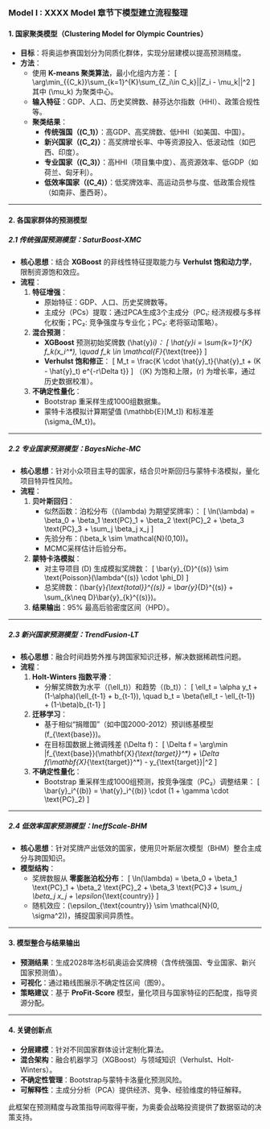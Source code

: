 ### Model I : XXXX Model 章节下模型建立流程整理

#### **1. 国家聚类模型（Clustering Model for Olympic Countries）**
- **目标**：将奥运参赛国划分为同质化群体，实现分层建模以提高预测精度。
- **方法**：
  - 使用 **K-means 聚类算法**，最小化组内方差：
    \[
    \arg\min_{\{C_k\}}\sum_{k=1}^{K}\sum_{Z_i\in C_k}||Z_i - \mu_k||^2
    \]
    其中 \(\mu_k\) 为聚类中心。
  - **输入特征**：GDP、人口、历史奖牌数、赫芬达尔指数（HHI）、政策合规性等。
  - **聚类结果**：
    - **传统强国（\(C_1\)）**：高GDP、高奖牌数、低HHI（如美国、中国）。
    - **新兴国家（\(C_2\)）**：高奖牌增长率、中等资源投入、低波动性（如巴西、印度）。
    - **专业国家（\(C_3\)）**：高HHI（项目集中度）、高资源效率、低GDP（如荷兰、匈牙利）。
    - **低效率国家（\(C_4\)）**：低奖牌效率、高运动员参与度、低政策合规性（如南非、墨西哥）。

---

#### **2. 各国家群体的预测模型**
##### **2.1 传统强国预测模型：SaturBoost-XMC**
- **核心思想**：结合 **XGBoost** 的非线性特征提取能力与 **Verhulst 饱和动力学**，限制资源饱和效应。
- **流程**：
  1. **特征增强**：
     - 原始特征：GDP、人口、历史奖牌数等。
     - 主成分（PCs）提取：通过PCA生成3个主成分（PC₁: 经济规模与多样化权衡；PC₂: 竞争强度与专业化；PC₃: 老将驱动策略）。
  2. **混合预测**：
     - **XGBoost** 预测初始奖牌数 \(\hat{y}_i\)：
       \[
       \hat{y}_i = \sum_{k=1}^{K} f_k(x_i^*), \quad f_k \in \mathcal{F}_{\text{tree}}
       \]
     - **Verhulst 饱和修正**：
       \[
       M_t = \frac{K \cdot \hat{y}_t}{\hat{y}_t + (K - \hat{y}_t) e^{-r\Delta t}}
       \]
       （\(K\) 为饱和上限，\(r\) 为增长率，通过历史数据校准）。
  3. **不确定性量化**：
     - Bootstrap 重采样生成1000组数据集。
     - 蒙特卡洛模拟计算期望值 \(\mathbb{E}[M_t]\) 和标准差 \(\sigma_{M_t}\)。

---

##### **2.2 专业国家预测模型：BayesNiche-MC**
- **核心思想**：针对小众项目主导的国家，结合贝叶斯回归与蒙特卡洛模拟，量化项目特异性风险。
- **流程**：
  1. **贝叶斯回归**：
     - 似然函数：泊松分布（\(\lambda\) 为期望奖牌率）：
       \[
       \ln(\lambda) = \beta_0 + \beta_1 \text{PC}_1 + \beta_2 \text{PC}_2 + \beta_3 \text{PC}_3 + \sum_j \beta_j x_j
       \]
     - 先验分布：\(\beta_k \sim \mathcal{N}(0,10)\)。
     - MCMC采样估计后验分布。
  2. **蒙特卡洛模拟**：
     - 对主导项目 \(D\) 生成模拟奖牌数：
       \[
       \bar{y}_{D}^{(s)} \sim \text{Poisson}(\lambda^{(s)} \cdot \phi_D)
       \]
     - 总奖牌数：\(\bar{y}_{\text{total}}^{(s)} = \bar{y}_{D}^{(s)} + \sum_{k\neq D}\bar{y}_{k}^{(s)}\)。
  3. **结果输出**：95% 最高后验密度区间（HPD）。

---

##### **2.3 新兴国家预测模型：TrendFusion-LT**
- **核心思想**：融合时间趋势外推与跨国家知识迁移，解决数据稀疏性问题。
- **流程**：
  1. **Holt-Winters 指数平滑**：
     - 分解奖牌数为水平（\(\ell_t\)）和趋势（\(b_t\)）：
       \[
       \ell_t = \alpha y_t + (1-\alpha)(\ell_{t-1} + b_{t-1}), \quad b_t = \beta(\ell_t - \ell_{t-1}) + (1-\beta)b_{t-1}
       \]
  2. **迁移学习**：
     - 基于相似“捐赠国”（如中国2000-2012）预训练基模型 \(f_{\text{base}}\)。
     - 在目标国数据上微调残差 \(\Delta f\)：
       \[
       \Delta f = \arg\min \|f_{\text{base}}(\mathbf{X}_{\text{target}}^*) + \Delta f(\mathbf{X}_{\text{target}}^*) - y_{\text{target}}\|^2
       \]
  3. **不确定性量化**：
     - Bootstrap 重采样生成1000组预测，按竞争强度（PC₂）调整结果：
       \[
       \bar{y}_i^{(b)} = \hat{y}_i^{(b)} \cdot (1 + \gamma \cdot \text{PC}_2)
       \]

---

##### **2.4 低效率国家预测模型：IneffScale-BHM**
- **核心思想**：针对奖牌产出低效的国家，使用贝叶斯层次模型（BHM）整合主成分与跨国知识。
- **模型结构**：
  - 奖牌数服从 **零膨胀泊松分布**：
    \[
    \ln(\lambda) = \beta_0 + \beta_1 \text{PC}_1 + \beta_2 \text{PC}_2 + \beta_3 \text{PC}_3 + \sum_j \beta_j x_j + \epsilon_{\text{country}}
    \]
  - 随机效应：\(\epsilon_{\text{country}} \sim \mathcal{N}(0, \sigma^2)\)，捕捉国家间异质性。

---

#### **3. 模型整合与结果输出**
- **预测结果**：生成2028年洛杉矶奥运会奖牌榜（含传统强国、专业国家、新兴国家预测值）。
- **可视化**：通过箱线图展示不确定性区间（图9）。
- **策略建议**：基于 **ProFit-Score** 模型，量化项目与国家特征的匹配度，指导资源分配。

---

#### **4. 关键创新点**
- **分层建模**：针对不同国家群体设计定制化算法。
- **混合架构**：融合机器学习（XGBoost）与领域知识（Verhulst、Holt-Winters）。
- **不确定性管理**：Bootstrap与蒙特卡洛量化预测风险。
- **可解释性**：主成分分析（PCA）提供经济、竞争、经验维度的特征解释。

此框架在预测精度与政策指导间取得平衡，为奥委会战略投资提供了数据驱动的决策支持。